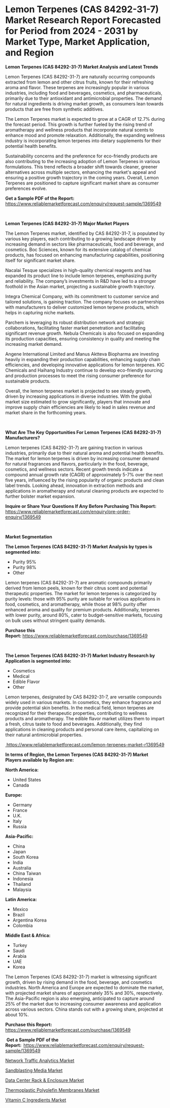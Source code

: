 <p><h1>Lemon Terpenes (CAS 84292-31-7) Market Research Report Forecasted for Period from 2024 -  2031 by Market Type, Market Application, and Region</h1></p><p><strong>Lemon Terpenes (CAS 84292-31-7) Market Analysis and Latest Trends</strong></p>
<p><p>Lemon Terpenes (CAS 84292-31-7) are naturally occurring compounds extracted from lemon and other citrus fruits, known for their refreshing aroma and flavor. These terpenes are increasingly popular in various industries, including food and beverages, cosmetics, and pharmaceuticals, primarily due to their antioxidant and antimicrobial properties. The demand for natural ingredients is driving market growth, as consumers lean towards products that are free from synthetic additives.</p><p>The Lemon Terpenes market is expected to grow at a CAGR of 12.7% during the forecast period. This growth is further fueled by the rising trend of aromatherapy and wellness products that incorporate natural scents to enhance mood and promote relaxation. Additionally, the expanding wellness industry is incorporating lemon terpenes into dietary supplements for their potential health benefits. </p><p>Sustainability concerns and the preference for eco-friendly products are also contributing to the increasing adoption of Lemon Terpenes in various formulations. This trend reflects a broader shift towards cleaner, greener alternatives across multiple sectors, enhancing the market's appeal and ensuring a positive growth trajectory in the coming years. Overall, Lemon Terpenes are positioned to capture significant market share as consumer preferences evolve.</p></p>
<p><strong>Get a Sample PDF of the Report:&nbsp;</strong> <a href="https://www.reliablemarketforecast.com/enquiry/request-sample/1369549?utm_campaign=1110&utm_medium=2&utm_source=Github&utm_content=ia&utm_term=16122024&utm_id=lemon-terpenes-cas-84292-31-7">https://www.reliablemarketforecast.com/enquiry/request-sample/1369549</a></p>
<p>&nbsp;</p>
<p><strong>Lemon Terpenes (CAS 84292-31-7) Major Market Players</strong></p>
<p><p>The Lemon Terpenes market, identified by CAS 84292-31-7, is populated by various key players, each contributing to a growing landscape driven by increasing demand in sectors like pharmaceuticals, food and beverage, and cosmetics. Boc Sciences, known for its extensive catalog of chemical products, has focused on enhancing manufacturing capabilities, positioning itself for significant market share.</p><p>Nacalai Tesque specializes in high-quality chemical reagents and has expanded its product line to include lemon terpenes, emphasizing purity and reliability. The company’s investments in R&D have led to a stronger foothold in the Asian market, projecting a sustainable growth trajectory.</p><p>Integra Chemical Company, with its commitment to customer service and tailored solutions, is gaining traction. The company focuses on partnerships with manufacturers to deliver customized lemon terpene products, which helps in capturing niche markets.</p><p>Parchem is leveraging its robust distribution network and strategic collaborations, facilitating faster market penetration and facilitating significant revenue growth. Nebula Chemicals is also focused on expanding its production capacities, ensuring consistency in quality and meeting the increasing market demand.</p><p>Angene International Limited and Manus Aktteva Biopharma are investing heavily in expanding their production capabilities, enhancing supply chain efficiencies, and developing innovative applications for lemon terpenes. KIC Chemicals and Haihang Industry continue to develop eco-friendly sourcing and production processes to meet the rising consumer preference for sustainable products.</p><p>Overall, the lemon terpenes market is projected to see steady growth, driven by increasing applications in diverse industries. With the global market size estimated to grow significantly, players that innovate and improve supply chain efficiencies are likely to lead in sales revenue and market share in the forthcoming years.</p></p>
<p>&nbsp;</p>
<p><strong>What Are The Key Opportunities For Lemon Terpenes (CAS 84292-31-7) Manufacturers?</strong></p>
<p><p>Lemon terpenes (CAS 84292-31-7) are gaining traction in various industries, primarily due to their natural aroma and potential health benefits. The market for lemon terpenes is driven by increasing consumer demand for natural fragrances and flavors, particularly in the food, beverage, cosmetics, and wellness sectors. Recent growth trends indicate a compound annual growth rate (CAGR) of approximately 5-7% over the next five years, influenced by the rising popularity of organic products and clean label trends. Looking ahead, innovation in extraction methods and applications in aromatherapy and natural cleaning products are expected to further bolster market expansion.</p></p>
<p><strong>Inquire or Share Your Questions If Any Before Purchasing This Report:</strong> <a href="https://www.reliablemarketforecast.com/enquiry/pre-order-enquiry/1369549?utm_campaign=1110&utm_medium=2&utm_source=Github&utm_content=ia&utm_term=16122024&utm_id=lemon-terpenes-cas-84292-31-7">https://www.reliablemarketforecast.com/enquiry/pre-order-enquiry/1369549</a></p>
<p>&nbsp;</p>
<p><strong>Market Segmentation</strong></p>
<p><strong>The Lemon Terpenes (CAS 84292-31-7) Market Analysis by types is segmented into:</strong></p>
<p><ul><li>Purity 95%</li><li>Purity 98%</li><li>Other</li></ul></p>
<p><p>Lemon terpenes (CAS 84292-31-7) are aromatic compounds primarily derived from lemon peels, known for their citrus scent and potential therapeutic properties. The market for lemon terpenes is categorized by purity levels: those with 95% purity are suitable for various applications in food, cosmetics, and aromatherapy, while those at 98% purity offer enhanced aroma and quality for premium products. Additionally, terpenes with lower purity, around 80%, cater to budget-sensitive markets, focusing on bulk uses without stringent quality demands.</p></p>
<p><strong>Purchase this Report:&nbsp;</strong><a href="https://www.reliablemarketforecast.com/purchase/1369549?utm_campaign=1110&utm_medium=2&utm_source=Github&utm_content=ia&utm_term=16122024&utm_id=lemon-terpenes-cas-84292-31-7">https://www.reliablemarketforecast.com/purchase/1369549</a></p>
<p>&nbsp;</p>
<p><strong>The Lemon Terpenes (CAS 84292-31-7) Market Industry Research by Application is segmented into:</strong></p>
<p><ul><li>Cosmetics</li><li>Medical</li><li>Edible Flavor</li><li>Other</li></ul></p>
<p><p>Lemon terpenes, designated by CAS 84292-31-7, are versatile compounds widely used in various markets. In cosmetics, they enhance fragrance and provide potential skin benefits. In the medical field, lemon terpenes are recognized for their therapeutic properties, contributing to wellness products and aromatherapy. The edible flavor market utilizes them to impart a fresh, citrus taste to food and beverages. Additionally, they find applications in cleaning products and personal care items, capitalizing on their natural antimicrobial properties.</p></p>
<p><a href="https://www.reliablemarketforecast.com/lemon-terpenes-market-r1369549?utm_campaign=1110&utm_medium=2&utm_source=Github&utm_content=ia&utm_term=16122024&utm_id=lemon-terpenes-cas-84292-31-7">&nbsp;https://www.reliablemarketforecast.com/lemon-terpenes-market-r1369549</a></p>
<p><strong>In terms of Region, the Lemon Terpenes (CAS 84292-31-7) Market Players available by Region are:</strong></p>
<p>
    <p> <strong> North America: </strong>
        <ul>
            <li>United States</li>
            <li>Canada</li>
        </ul>
        </p> 
    <p> <strong> Europe: </strong>
        <ul>
            <li>Germany</li>
            <li>France</li>
            <li>U.K.</li>
            <li>Italy</li>
            <li>Russia</li>
        </ul>
        </p> 
    <p> <strong> Asia-Pacific: </strong>
        <ul>
            <li>China</li>
            <li>Japan</li>
            <li>South Korea</li>
            <li>India</li>
            <li>Australia</li>
            <li>China Taiwan</li>
            <li>Indonesia</li>
            <li>Thailand</li>
            <li>Malaysia</li>
        </ul>
        </p> 
    <p> <strong> Latin America: </strong>
        <ul>
            <li>Mexico</li>
            <li>Brazil</li>
            <li>Argentina Korea</li>
            <li>Colombia</li>
        </ul>
        </p> 
    <p> <strong> Middle East & Africa: </strong>
        <ul>
            <li>Turkey</li>
            <li>Saudi</li>
            <li>Arabia</li>
            <li>UAE</li>
            <li>Korea</li>
        </ul>
    </p>
    </p>
<p><p>The Lemon Terpenes (CAS 84292-31-7) market is witnessing significant growth, driven by rising demand in the food, beverage, and cosmetics industries. North America and Europe are expected to dominate the market, with projected market shares of approximately 35% and 30%, respectively. The Asia-Pacific region is also emerging, anticipated to capture around 25% of the market due to increasing consumer awareness and application across various sectors. China stands out with a growing share, projected at about 10%.</p></p>
<p><strong>Purchase this Report: </strong><a href="https://www.reliablemarketforecast.com/purchase/1369549?utm_campaign=1110&utm_medium=2&utm_source=Github&utm_content=ia&utm_term=16122024&utm_id=lemon-terpenes-cas-84292-31-7">https://www.reliablemarketforecast.com/purchase/1369549</a></p>
<p>&nbsp;<strong>Get a Sample PDF of the Report:&nbsp;&nbsp;</strong><a href="https://www.reliablemarketforecast.com/enquiry/request-sample/1369549?utm_campaign=1110&utm_medium=2&utm_source=Github&utm_content=ia&utm_term=16122024&utm_id=lemon-terpenes-cas-84292-31-7">https://www.reliablemarketforecast.com/enquiry/request-sample/1369549</a></p>
<p><strong></strong></p>
<p><p><a href="https://www.linkedin.com/pulse/market-demand-revenue-network-traffic-analytics-industry-4e6kf?utm_campaign=1110&utm_medium=2&utm_source=Github&utm_content=ia&utm_term=16122024&utm_id=lemon-terpenes-cas-84292-31-7">Network Traffic Analytics Market</a></p><p><a href="https://www.linkedin.com/pulse/why-sandblasting-media-market-thriving-53-cagr-through-2031-key-qor8e?utm_campaign=1110&utm_medium=2&utm_source=Github&utm_content=ia&utm_term=16122024&utm_id=lemon-terpenes-cas-84292-31-7">Sandblasting Media Market</a></p><p><a href="https://www.linkedin.com/pulse/data-center-rack-enclosure-market-size-analysis-growing-53-ibqfe?utm_campaign=1110&utm_medium=2&utm_source=Github&utm_content=ia&utm_term=16122024&utm_id=lemon-terpenes-cas-84292-31-7">Data Center Rack & Enclosure Market</a></p><p><a href="https://www.linkedin.com/pulse/recent-analysis-thermoplastic-polyolefin-membranes-market-trends-otede?utm_campaign=1110&utm_medium=2&utm_source=Github&utm_content=ia&utm_term=16122024&utm_id=lemon-terpenes-cas-84292-31-7">Thermoplastic Polyolefin Membranes Market</a></p><p><a href="https://www.linkedin.com/pulse/vitamin-c-ingredients-market-expansion-forecast-58-cagr-from-kqzpe?utm_campaign=1110&utm_medium=2&utm_source=Github&utm_content=ia&utm_term=16122024&utm_id=lemon-terpenes-cas-84292-31-7">Vitamin C Ingredients Market</a></p></p>